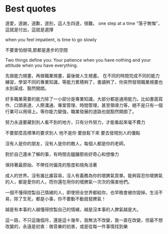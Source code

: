 # Best quotes

道愛，道謝，道歉，道別，這人生四道，很難。 one step at a time “落子無悔”，這就是付出，這就是選擇

when you feel impatient, is time to go slowly

不要害怕弱項,那都是進步的空間

Two things define you: Your patience when you have nothing and your attitude when you have everything.

先做能力規畫，再做職業規畫，最後做人生規畫。 在不同的時間完成不同的能力練習，學習不同的專業知識，等能力累積夠了，書讀夠了，你突然發現職業規畫也水到渠成、豁然開朗。

好多職業需要的能力除了一小部分是專業知識，大部分都是通用能力。比如書面寫作、口頭表達、人際溝通、專案管理、時間管理，甚至領導力等，絕不是只有一個行業可以用得上。等你能力變強，職業發展的道路也就豁然開朗了。

努力永遠要藏到別人看不到的地方，只有分外努力，才能看起來毫不費力

不要那麼高標準的要求別人 他不是你 要放鬆下來 要去發現別人的優點

沒有人是你的朋友，沒有人是你的敵人，每個人都是你的老師。

對於自己還未了解的事，有時間去醞釀那些好奇心和想像力

保持著最原始、不帶任何偏見的態度和視角活著

成人的世界。沒有誰比誰容易，沒人有義務為你的壞脾氣買單。能夠容忍你壞脾氣的人，都是愛你的人，而你還在用你的壞脾氣一次次的傷害他們。

一個不懂得控製自己情緒的人，即使把全世界都給你，也早晚會被你毀掉。生活不易，除了生死，都是小事，你不要動不動就發脾氣！

越是有本事的人越懂得控製自己的情緒，越是沒本事的人脾氣越是大。

這一路，不只這幾個月，還是這十幾年，我無法不改變，我一直在改變，但最不想改變的，永遠是初衷：做音樂的初衷，或是從每一件事情找到樂

